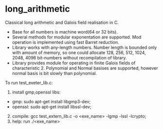 # long_arithmetic
Classical long arithmetic and Galois field realisation in C.
  - Base for all numbers is machine word(64 or 32 bits).
  - Several methods for modular exponentation are supported. Mod operation is implemented using fast Barret reduction.
  - Library works with any-length numbers. Number length is bounded only with amount of memory, so one could allocate 128, 256, 512, 1024, 2048, 4096 bit-numbers without recompilation of library.
  - Library provides module for operating in finite Galois fields of characteristic 2. Polynomial and Normal basises are supported, however normal basis is bit slowly than polynomial.


To run test_exeter_lib.c:
1.   install gmp,openssl libs:
   - gmp:     sudo apt-get install libgmp3-dev;
   - openssl: sudo apt-get install libssl-dev;
2.   compile: gcc test_extern_lib.c -o <exe_name> -lgmp -lssl -lcrypto;
3.   help:    run ./<exe_name>

  
